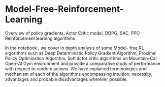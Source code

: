 # Model-Free-Reinforcement-Learning
Overview of policy gradients,  Actor Critic model, DDPG, SAC, PPO Reinforcement learning algorithms

In the notebook , we cover in depth analysis of some Model- free RL algorithms such as Deep Deterministic Policy Gradient Algorithm, Proximal Policy Optimization Algorithm, Soft actor critic algorithms on Mountain-Car Open-AI Gym environment and provide a comparative study of performance with respect to random actions. We have explained terminologies and mechanism of each of the algorithms encompassing intuition, necessity, advantages and probable disadvantages wherever possible.

